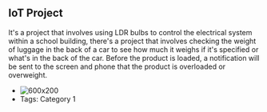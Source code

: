 ## IoT Project
It's a project that involves using LDR bulbs to control the electrical system within a school building, there's a project that involves checking the weight of luggage in the back of a car to see how much it weighs if it's specified or what's in the back of the car. Before the product is loaded, a notification will be sent to the screen and phone that the product is overloaded or overweight.
- ![600x200](https://adheseal.com/wp-content/uploads/2021/01/Screen-Shot-2564-01-17-at-22.03.17.png)
- Tags: Category 1
<!-- ## IoT Project 2
there's a project that involves checking the weight of luggage in the back of a car to see how much it weighs if it's specified or what's in the back of the car. Before the product is loaded, a notification will be sent to the screen and phone that the product is overloaded or overweight.
- ![600x200](https://adheseal.com/wp-content/uploads/2021/01/Screen-Shot-2564-01-17-at-22.03.17.png)
- Tags: Category 2 -->